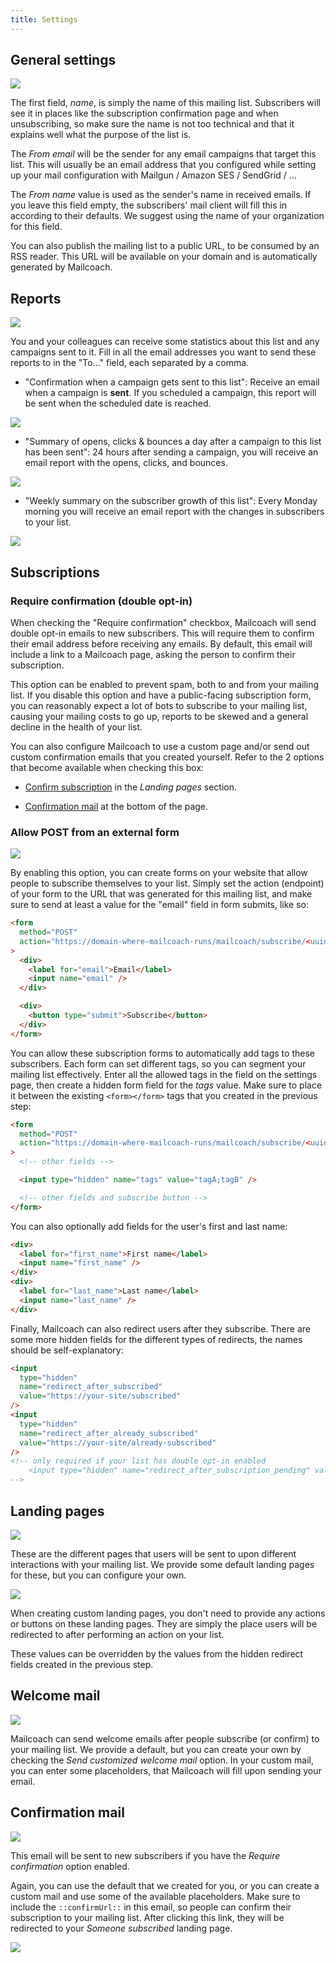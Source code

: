```yaml
---
title: Settings
---
```


## General settings

![](https://mailcoach.app/images/docs/v1/app/lists/settings-general.png)

The first field, _name_, is simply the name of this mailing list. Subscribers will see it in places like the subscription confirmation page and when unsubscribing, so make sure the name is not too technical and that it explains well what the purpose of the list is.

The _From email_ will be the sender for any email campaigns that target this list. This will usually be an email address that you configured while setting up your mail configuration with Mailgun / Amazon SES / SendGrid / …

The _From name_ value is used as the sender's name in received emails. If you leave this field empty, the subscribers' mail client will fill this in according to their defaults. We suggest using the name of your organization for this field.

You can also publish the mailing list to a public URL, to be consumed by an RSS reader. This URL will be available on your domain and is automatically generated by Mailcoach.

## Reports

![](https://mailcoach.app/images/docs/v1/app/lists/settings-reports.png)

You and your colleagues can receive some statistics about this list and any campaigns sent to it. Fill in all the email addresses you want to send these reports to in the "To…" field, each separated by a comma.

- "Confirmation when a campaign gets sent to this list": Receive an email when a campaign is **sent**. If you scheduled a campaign, this report will be sent when the scheduled date is reached.

![](https://mailcoach.app/images/docs/v1/app/lists/reports-campaign-sent.png)

- "Summary of opens, clicks & bounces a day after a campaign to this list has been sent": 24 hours after sending a campaign, you will receive an email report with the opens, clicks, and bounces.

![](https://mailcoach.app/images/docs/v1/app/lists/reports-campaign-summary.png)

- "Weekly summary on the subscriber growth of this list": Every Monday morning you will receive an email report with the changes in subscribers to your list.

![](https://mailcoach.app/images/docs/v1/app/lists/reports-list-summary.png)

## Subscriptions

### Require confirmation (double opt-in)

When checking the "Require confirmation" checkbox, Mailcoach will send double opt-in emails to new subscribers. This will require them to confirm their email address before receiving any emails. By default, this email will include a link to a Mailcoach page, asking the person to confirm their subscription.

This option can be enabled to prevent spam, both to and from your mailing list. If you disable this option and have a public-facing subscription form, you can reasonably expect a lot of bots to subscribe to your mailing list, causing your mailing costs to go up, reports to be skewed and a general decline in the health of your list.

You can also configure Mailcoach to use a custom page and/or send out custom confirmation emails that you created yourself. Refer to the 2 options that become available when checking this box:

- [Confirm subscription](/docs/v1/app/lists/settings#landing-pages) in the _Landing pages_ section.

- [Confirmation mail](/docs/v1/app/lists/settings#confirmation-mail) at the bottom of the page.

### Allow POST from an external form

![](https://mailcoach.app/images/docs/v1/app/lists/settings-subscriptions-external-form.png)

By enabling this option, you can create forms on your website that allow people to subscribe themselves to your list. Simply set the action (endpoint) of your form to the URL that was generated for this mailing list, and make sure to send at least a value for the "email" field in form submits, like so:

```html
<form
  method="POST"
  action="https://domain-where-mailcoach-runs/mailcoach/subscribe/<uuid-of-emaillist>"
>
  <div>
    <label for="email">Email</label>
    <input name="email" />
  </div>

  <div>
    <button type="submit">Subscribe</button>
  </div>
</form>
```

You can allow these subscription forms to automatically add tags to these subscribers. Each form can set different tags, so you can segment your mailing list effectively. Enter all the allowed tags in the field on the settings page, then create a hidden form field for the _tags_ value. Make sure to place it between the existing `<form></form>` tags that you created in the previous step:

```html
<form
  method="POST"
  action="https://domain-where-mailcoach-runs/mailcoach/subscribe/<uuid-of-emaillist>"
>
  <!-- other fields -->

  <input type="hidden" name="tags" value="tagA;tagB" />

  <!-- other fields and subscribe button -->
</form>
```

You can also optionally add fields for the user's first and last name:

```html
<div>
  <label for="first_name">First name</label>
  <input name="first_name" />
</div>
<div>
  <label for="last_name">Last name</label>
  <input name="last_name" />
</div>
```

Finally, Mailcoach can also redirect users after they subscribe. There are some more hidden fields for the different types of redirects, the names should be self-explanatory:

```html
<input
  type="hidden"
  name="redirect_after_subscribed"
  value="https://your-site/subscribed"
/>
<input
  type="hidden"
  name="redirect_after_already_subscribed"
  value="https://your-site/already-subscribed"
/>
<!-- only required if your list has double opt-in enabled
    <input type="hidden" name="redirect_after_subscription_pending" value="https://your-site/redirect-after-pending" />
-->
```

## Landing pages

![](https://mailcoach.app/images/docs/v1/app/lists/settings-landing-pages.png)

These are the different pages that users will be sent to upon different interactions with your mailing list. We provide some default landing pages for these, but you can configure your own.

![](https://mailcoach.app/images/docs/v1/app/lists/settings-default-confirmation.png)

When creating custom landing pages, you don't need to provide any actions or buttons on these landing pages. They are simply the place users will be redirected to after performing an action on your list.

These values can be overridden by the values from the hidden redirect fields created in the previous step.

## Welcome mail

![](https://mailcoach.app/images/docs/v1/app/lists/settings-welcome-mail.png)

Mailcoach can send welcome emails after people subscribe (or confirm) to your mailing list. We provide a default, but you can create your own by checking the _Send customized welcome mail_ option. In your custom mail, you can enter some placeholders, that Mailcoach will fill upon sending your email.

## Confirmation mail

![](https://mailcoach.app/images/docs/v1/app/lists/settings-confirmation-mail.png)

This email will be sent to new subscribers if you have the _Require confirmation_ option enabled.

Again, you can use the default that we created for you, or you can create a custom mail and use some of the available placeholders. Make sure to include the `::confirmUrl::` in this email, so people can confirm their subscription to your mailing list. After clicking this link, they will be redirected to your _Someone subscribed_ landing page.

![](https://mailcoach.app/images/docs/v1/app/lists/settings-default-confirmation-mail.png)
